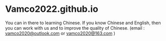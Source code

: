 # Vamco2022.github.io
You can in there to learning Chinese.
If you know Chinese and English, then you can work with us and to improve the quality of Chinese.
(email : vamco2020@outlook.com or vamco2020@163.com )
